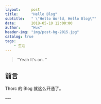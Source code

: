 ```yaml
---
layout:     post
title:      "Hello Blog"
subtitle:   " \"Hello World, Hello Blog\""
date:       2018-05-10 12:00:00
author:     "Hux"
header-img: "img/post-bg-2015.jpg"
catalog: true
tags:
    - 生活
---
```


> “Yeah It's on. ”


## 前言

Thorc 的 Blog 就这么开通了。


<p id = "build"></p>
---